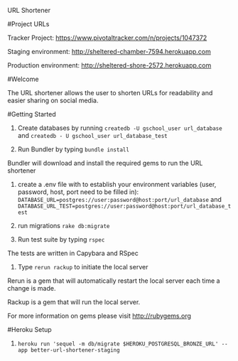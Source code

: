 URL Shortener

#Project URLs

Tracker Project:
https://www.pivotaltracker.com/n/projects/1047372

Staging environment:
http://sheltered-chamber-7594.herokuapp.com

Production environment:
http://sheltered-shore-2572.herokuapp.com

#Welcome

The URL shortener allows the user to shorten URLs for readability and easier sharing
on social media.

#Getting Started

1. Create databases by running `createdb -U gschool_user url_database` and `createdb - U gschool_user url_database_test`

1. Run Bundler by typing `bundle install`

Bundler will download and install the required gems to run the URL shortener

1. create a .env file with to establish your environment variables (user, password, host, port need to be filled in):
`DATABASE_URL=postgres://user:password@host:port/url_database` and
`DATABASE_URL_TEST=postgres://user:password@host:port/url_database_test`

1. run migrations `rake db:migrate`

1. Run test suite by typing `rspec`

The tests are written in Capybara and RSpec

1. Type `rerun rackup` to initiate the local server

Rerun is a gem that will automatically restart the local server each time a change
is made.

Rackup is a gem that will run the local server.

For more information on gems please visit http://rubygems.org


#Heroku Setup

1. `heroku run 'sequel -m db/migrate $HEROKU_POSTGRESQL_BRONZE_URL' --app better-url-shortener-staging`